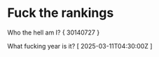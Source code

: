 # Fuck the rankings

Who the hell am I?
{ 30140727 }

What fucking year is it?
[ 2025-03-11T04:30:00Z ]
